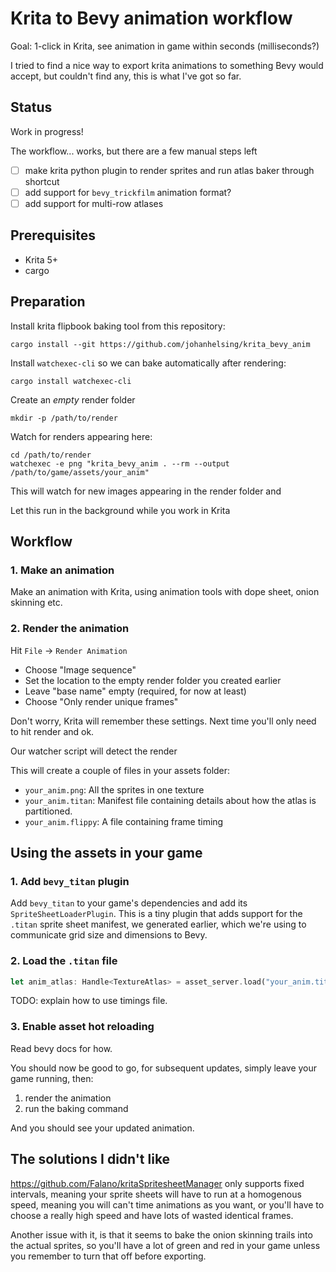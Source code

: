 # Krita to Bevy animation workflow

Goal: 1-click in Krita, see animation in game within seconds (milliseconds?)

I tried to find a nice way to export krita animations to something Bevy would
accept, but couldn't find any, this is what I've got so far.

## Status

Work in progress!

The workflow... works, but there are a few manual steps left

- [ ] make krita python plugin to render sprites and run atlas baker through
  shortcut
- [ ] add support for `bevy_trickfilm` animation format?
- [ ] add support for multi-row atlases

## Prerequisites

- Krita 5+
- cargo

## Preparation

Install krita flipbook baking tool from this repository:

```shell
cargo install --git https://github.com/johanhelsing/krita_bevy_anim
```

Install `watchexec-cli` so we can bake automatically after rendering:

```shell
cargo install watchexec-cli
```

Create an *empty* render folder

```shell
mkdir -p /path/to/render
```

Watch for renders appearing here:

```shell
cd /path/to/render
watchexec -e png "krita_bevy_anim . --rm --output /path/to/game/assets/your_anim"
```

This will watch for new images appearing in the render folder and 

Let this run in the background while you work in Krita

## Workflow

### 1. Make an animation

Make an animation with Krita, using animation tools with dope sheet, onion
skinning etc.

### 2. Render the animation

Hit `File` -> `Render Animation`

- Choose "Image sequence"
- Set the location to the empty render folder you created earlier
- Leave "base name" empty (required, for now at least)
- Choose "Only render unique frames"

Don't worry, Krita will remember these settings. Next time you'll only need to
hit render and ok.

Our watcher script will detect the render

This will create a couple of files in your assets folder:

- `your_anim.png`: All the sprites in one texture
- `your_anim.titan`: Manifest file containing details about how the atlas is
  partitioned.
- `your_anim.flippy`: A file containing frame timing

## Using the assets in your game

### 1. Add `bevy_titan` plugin

Add `bevy_titan` to your game's dependencies and add its
`SpriteSheetLoaderPlugin`. This is a tiny plugin that adds support for the
`.titan` sprite sheet manifest, we generated earlier, which we're using to
communicate grid size and dimensions to Bevy.

### 2. Load the `.titan` file

```rust
let anim_atlas: Handle<TextureAtlas> = asset_server.load("your_anim.titan");
```

TODO: explain how to use timings file.

### 3. Enable asset hot reloading

Read bevy docs for how.

You should now be good to go, for subsequent updates, simply leave your game
running, then:

1. render the animation
2. run the baking command

And you should see your updated animation.

## The solutions I didn't like

https://github.com/Falano/kritaSpritesheetManager only supports fixed
intervals, meaning your sprite sheets will have to run at a homogenous speed,
meaning you will can't time animations as you want, or you'll have to choose a
really high speed and have lots of wasted identical frames.

Another issue with it, is that it seems to bake the onion skinning trails into
the actual sprites, so you'll have a lot of green and red in your game unless
you remember to turn that off before exporting.

